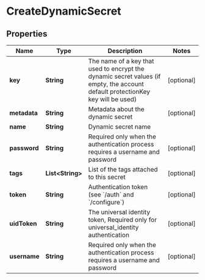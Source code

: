 

# CreateDynamicSecret

## Properties

Name | Type | Description | Notes
------------ | ------------- | ------------- | -------------
**key** | **String** | The name of a key that used to encrypt the dynamic secret values (if empty, the account default protectionKey key will be used) |  [optional]
**metadata** | **String** | Metadata about the dynamic secret |  [optional]
**name** | **String** | Dynamic secret name | 
**password** | **String** | Required only when the authentication process requires a username and password |  [optional]
**tags** | **List&lt;String&gt;** | List of the tags attached to this secret |  [optional]
**token** | **String** | Authentication token (see &#x60;/auth&#x60; and &#x60;/configure&#x60;) |  [optional]
**uidToken** | **String** | The universal identity token, Required only for universal_identity authentication |  [optional]
**username** | **String** | Required only when the authentication process requires a username and password |  [optional]



